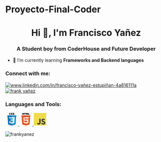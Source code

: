 # Proyecto-Final-Coder
<h1 align="center">Hi 👋, I'm Francisco Yañez</h1>
<h3 align="center">A Student boy from CoderHouse and Future Developer</h3>

- 🌱 I’m currently learning **Frameworks and Backend languages**

<h3 align="left">Connect with me:</h3>
<p align="left">
<a href="https://linkedin.com/in/www.linkedin.com/in/francisco-yañez-estupiñan-4a816111a" target="blank"><img align="center" src="https://raw.githubusercontent.com/rahuldkjain/github-profile-readme-generator/master/src/images/icons/Social/linked-in-alt.svg" alt="www.linkedin.com/in/francisco-yañez-estupiñan-4a816111a" height="30" width="40" /></a>
<a href="https://fb.com/frank yañez" target="blank"><img align="center" src="https://raw.githubusercontent.com/rahuldkjain/github-profile-readme-generator/master/src/images/icons/Social/facebook.svg" alt="frank yañez" height="30" width="40" /></a>
</p>

<h3 align="left">Languages and Tools:</h3>
<p align="left"> <a href="https://www.w3schools.com/css/" target="_blank" rel="noreferrer"> <img src="https://raw.githubusercontent.com/devicons/devicon/master/icons/css3/css3-original-wordmark.svg" alt="css3" width="40" height="40"/> </a> <a href="https://www.w3.org/html/" target="_blank" rel="noreferrer"> <img src="https://raw.githubusercontent.com/devicons/devicon/master/icons/html5/html5-original-wordmark.svg" alt="html5" width="40" height="40"/> </a> <a href="https://developer.mozilla.org/en-US/docs/Web/JavaScript" target="_blank" rel="noreferrer"> <img src="https://raw.githubusercontent.com/devicons/devicon/master/icons/javascript/javascript-original.svg" alt="javascript" width="40" height="40"/> </a> </p>

<p><img align="center" src="https://github-readme-stats.vercel.app/api/top-langs?username=frankyanez&show_icons=true&locale=en&layout=compact" alt="frankyanez" /></p>
